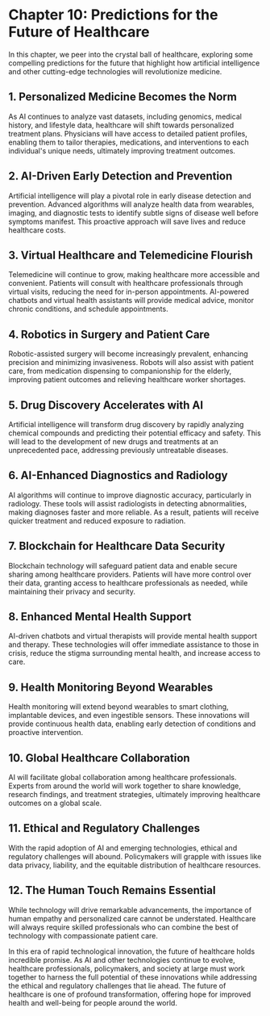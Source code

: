 Chapter 10: Predictions for the Future of Healthcare
====================================================

In this chapter, we peer into the crystal ball of healthcare, exploring some compelling predictions for the future that highlight how artificial intelligence and other cutting-edge technologies will revolutionize medicine.

**1. Personalized Medicine Becomes the Norm**
---------------------------------------------

As AI continues to analyze vast datasets, including genomics, medical history, and lifestyle data, healthcare will shift towards personalized treatment plans. Physicians will have access to detailed patient profiles, enabling them to tailor therapies, medications, and interventions to each individual's unique needs, ultimately improving treatment outcomes.

**2. AI-Driven Early Detection and Prevention**
-----------------------------------------------

Artificial intelligence will play a pivotal role in early disease detection and prevention. Advanced algorithms will analyze health data from wearables, imaging, and diagnostic tests to identify subtle signs of disease well before symptoms manifest. This proactive approach will save lives and reduce healthcare costs.

**3. Virtual Healthcare and Telemedicine Flourish**
---------------------------------------------------

Telemedicine will continue to grow, making healthcare more accessible and convenient. Patients will consult with healthcare professionals through virtual visits, reducing the need for in-person appointments. AI-powered chatbots and virtual health assistants will provide medical advice, monitor chronic conditions, and schedule appointments.

**4. Robotics in Surgery and Patient Care**
-------------------------------------------

Robotic-assisted surgery will become increasingly prevalent, enhancing precision and minimizing invasiveness. Robots will also assist with patient care, from medication dispensing to companionship for the elderly, improving patient outcomes and relieving healthcare worker shortages.

**5. Drug Discovery Accelerates with AI**
-----------------------------------------

Artificial intelligence will transform drug discovery by rapidly analyzing chemical compounds and predicting their potential efficacy and safety. This will lead to the development of new drugs and treatments at an unprecedented pace, addressing previously untreatable diseases.

**6. AI-Enhanced Diagnostics and Radiology**
--------------------------------------------

AI algorithms will continue to improve diagnostic accuracy, particularly in radiology. These tools will assist radiologists in detecting abnormalities, making diagnoses faster and more reliable. As a result, patients will receive quicker treatment and reduced exposure to radiation.

**7. Blockchain for Healthcare Data Security**
----------------------------------------------

Blockchain technology will safeguard patient data and enable secure sharing among healthcare providers. Patients will have more control over their data, granting access to healthcare professionals as needed, while maintaining their privacy and security.

**8. Enhanced Mental Health Support**
-------------------------------------

AI-driven chatbots and virtual therapists will provide mental health support and therapy. These technologies will offer immediate assistance to those in crisis, reduce the stigma surrounding mental health, and increase access to care.

**9. Health Monitoring Beyond Wearables**
-----------------------------------------

Health monitoring will extend beyond wearables to smart clothing, implantable devices, and even ingestible sensors. These innovations will provide continuous health data, enabling early detection of conditions and proactive intervention.

**10. Global Healthcare Collaboration**
---------------------------------------

AI will facilitate global collaboration among healthcare professionals. Experts from around the world will work together to share knowledge, research findings, and treatment strategies, ultimately improving healthcare outcomes on a global scale.

**11. Ethical and Regulatory Challenges**
-----------------------------------------

With the rapid adoption of AI and emerging technologies, ethical and regulatory challenges will abound. Policymakers will grapple with issues like data privacy, liability, and the equitable distribution of healthcare resources.

**12. The Human Touch Remains Essential**
-----------------------------------------

While technology will drive remarkable advancements, the importance of human empathy and personalized care cannot be understated. Healthcare will always require skilled professionals who can combine the best of technology with compassionate patient care.

In this era of rapid technological innovation, the future of healthcare holds incredible promise. As AI and other technologies continue to evolve, healthcare professionals, policymakers, and society at large must work together to harness the full potential of these innovations while addressing the ethical and regulatory challenges that lie ahead. The future of healthcare is one of profound transformation, offering hope for improved health and well-being for people around the world.
